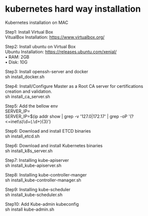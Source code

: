 # kubernetes hard way installation
Kubernetes installation on MAC  

Step1: Install Virtual Box  
VitualBox Installation: https://www.virtualbox.org/  

Step2: Install ubuntu on Virtual Box  
Ubuntu Installation: https://releases.ubuntu.com/xenial/   
	• RAM: 2GB  
	• Disk: 10G  

Step3: Install openssh-server and docker  
sh install_docker.sh

Step4: Install/Configure Master as a Root CA server for certifications creation and validation.  
sh install_ca_server.sh  

Step5: Add the bellow env   
SERVER_IP=<MASTER-HOST-IP>  
SERVER_IP=$(ip addr show | grep -v '127.0\|172.17' | grep -oP '(?<=inet\s)\d+(\.\d+){3}')  

Step6: Download and install ETCD binaries  
sh install_etcd.sh  

Step6: Download and install Kubernetes binaries  
sh install_k8s_server.sh

Step7: Installing kube-apiserver  
sh install_kube-apiserver.sh

Step8: Installing kube-controller-manger  
sh install_kube-controller-manager.sh

Step9: Installing kube-scheduler  
sh install_kube-scheduler.sh

Step10: Add Kube-admin kubeconfig  
sh install kube-admin.sh


